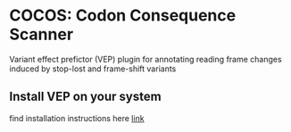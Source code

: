 

# COCOS: Codon Consequence Scanner 
Variant effect prefictor (VEP) plugin for annotating reading frame changes induced by stop-lost and frame-shift variants

## Install VEP on your system
find installation instructions here <a href=http://useast.ensembl.org/info/docs/tools/vep/script/vep_download.html>link</a>


